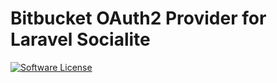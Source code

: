 # Bitbucket OAuth2 Provider for Laravel Socialite

[![Software License](https://img.shields.io/badge/license-MIT-brightgreen.svg?style=flat-square)](LICENSE.md)

